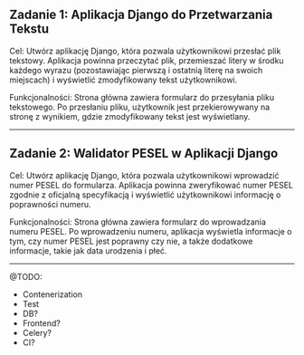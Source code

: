 ## Zadanie 1: Aplikacja Django do Przetwarzania Tekstu
Cel: Utwórz aplikację Django, która pozwala użytkownikowi przesłać plik tekstowy. Aplikacja powinna przeczytać plik, przemieszać litery w środku każdego wyrazu (pozostawiając pierwszą i ostatnią literę na swoich miejscach) i wyświetlić zmodyfikowany tekst użytkownikowi.

Funkcjonalności:
Strona główna zawiera formularz do przesyłania pliku tekstowego.
Po przesłaniu pliku, użytkownik jest przekierowywany na stronę z wynikiem, gdzie zmodyfikowany tekst jest wyświetlany.

---
## Zadanie 2: Walidator PESEL w Aplikacji Django
Cel: Utwórz aplikację Django, która pozwala użytkownikowi wprowadzić numer PESEL do formularza. Aplikacja powinna zweryfikować numer PESEL zgodnie z oficjalną specyfikacją i wyświetlić użytkownikowi informację o poprawności numeru.

Funkcjonalności:
Strona główna zawiera formularz do wprowadzania numeru PESEL.
Po wprowadzeniu numeru, aplikacja wyświetla informacje o tym, czy numer PESEL jest poprawny czy nie, a także dodatkowe informacje, takie jak data urodzenia i płeć.

---

@TODO:
- Contenerization
- Test
- DB?
- Frontend?
- Celery?
- CI?